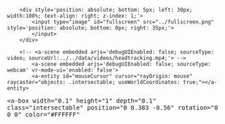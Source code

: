 <!-- BEGIN: Top HTML -->
<!DOCTYPE html>
<!-- include aframe -->
<script src="https://aframe.io/releases/0.8.2/aframe.min.js"></script>
<!-- include ar.js -->
<script src="https://raw.githack.com/AR-js-org/AR.js/master/aframe/build/aframe-ar.js"></script>

<!-- to load .ply model -->
<script src="https://rawgit.com/donmccurdy/aframe-extras/v6.0.0/dist/aframe-extras.loaders.min.js"></script>

<!-- END: Top HTML -->
<!-- BEGIN: Unity Compiled Events -->
<script>
var markerFound = 0;
AFRAME.registerComponent('button', {
init: function () {
var elem = document.documentElement;
var marker = document.querySelector("#marker");
var fullbutton = document.querySelector("#fullscreen");
marker.addEventListener("markerFound", function (evt) {
markerFound = 1;
});
marker.addEventListener("markerLost", function (evt) {
markerFound = 0;
});

        fullbutton.addEventListener("click", function (evt) {
            if (fullscreen == 0) {
                if (elem.requestFullscreen) {
                    elem.requestFullscreen();
            } else if (elem.mozRequestFullScreen) {
                    /* Firefox */
                elem.mozRequestFullScreen();
            } else if (elem.webkitRequestFullscreen) {
                    /* Chrome, Safari and Opera */
                elem.webkitRequestFullscreen();
            } else if (elem.msRequestFullscreen) {
                    /* IE/Edge */
                elem.msRequestFullscreen();
            }
            fullbutton.setAttribute("src", "../exit_fullscreen.png");
            fullscreen = 1;
            } else {
                    if (document.exitFullscreen) {
                        document.exitFullscreen();
                } else if (document.webkitExitFullscreen) {
                        document.webkitExitFullscreen();
                } else if (document.mozCancelFullScreen) {
                        document.mozCancelFullScreen();
                } else if (document.msExitFullscreen) {
                        document.msExitFullscreen();
                }
                fullbutton.setAttribute("src", "../fullscreen.png");
                fullscreen = 0;
            }
        });
},
tick: function (totalTime, deltaTime) {
var dTime = deltaTime / 1000;

if (markerFound == 1) {
}


        function bezierEvaluate(p0, p1, p2, p3, t) {
            var u = (1 - t);                
            var uu = u * u;                
            var uuu = u * u * u;               
            var tt = t * t;               
            var ttt = t * t * t;               
            //B(t) = (1-t)^3*P0 3*(1-t)^2*t*P1 3*(1-t)*t^2*P2 t^3*P3 , 0 < t < 1               
            return (uuu * p0 + 3 * uu * t * p1 + 3 * u * tt * p2 + ttt * p3);          
        }          
        function bezierPath(p0, p1, p2, p3, t) {               
            return new THREE.Vector3(                   
                bezierEvaluate(p0.x, p1.x, p2.x, p3.x, t),                   
                bezierEvaluate(p0.y, p1.y, p2.y, p3.y, t),                   
                bezierEvaluate(p0.z, p1.z, p2.z, p3.z, t)               
            );           
        }     
    }
});
</script>
<!-- END: Unity Compiled Events -->

<!-- BEGIN: Middle HTML -->
<body style='margin : 0px; overflow: hidden; font-family: Monospace;'>

        <div style='position: absolute; bottom: 5px; left: 30px; width:100%; text-align: right; z-index: 1;'>
            <input type="image" id="fullscreen" src="../fullscreen.png" style='position: absolute; bottom: 0px; right: 35px;'>
            </input>
        </div>

        <!-- <a-scene embedded arjs='debugUIEnabled: false; sourceType: video; sourceUrl:../../data/videos/headtracking.mp4;'> -->
            <a-scene embedded arjs='debugUIEnabled: false; sourceType: webcam' vr-mode-ui='enabled: false'>
            <a-entity id="mouseCursor" cursor="rayOrigin: mouse" raycaster="objects: .intersectable; useWorldCoordinates: true;"></a-entity>
<!-- END: Middle HTML -->

<!-- BEGIN: Unity Compiled Assets -->
<a-assets>
</a-assets>
<!-- END: Unity Compiled Assets -->
<!-- BEGIN: Add Image Target (marker) -->
<a-marker id="marker" type="pattern" preset="custom" src="pattern-Vogue (1).patt" url="pattern-Vogue (1).patt" emitevents="true" button>
<!-- END: Add Image Target (marker) -->

<!-- BEGIN: Unity Compiled Objects -->
<a-box width="0.1" height="1" depth="0.1" class="intersectable" position="0 0.383 -0.56" rotation="0 0 0" color="#FFFFFF" 
></a-box>
<!-- END: Unity Compiled Objects -->

<!-- BEGIN: Bottom HTML -->
</a-marker>
<a-entity camera></a-entity>
</a-scene>
</body>
</html><!-- END: Bottom HTML -->
